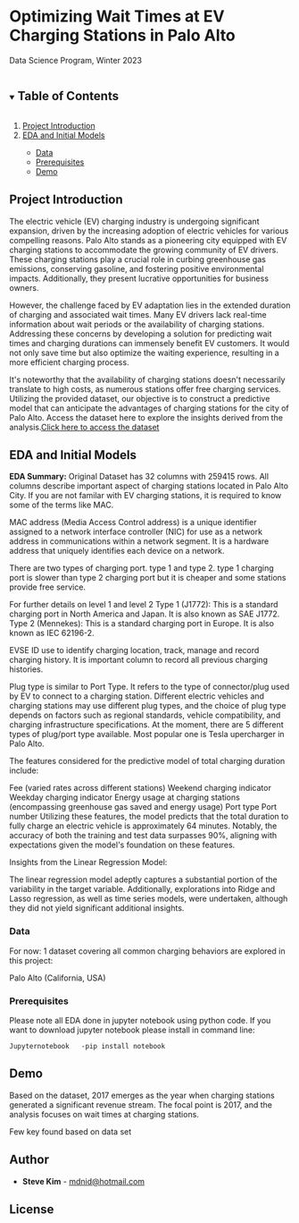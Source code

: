 
# Optimizing Wait Times at EV Charging Stations in Palo Alto

Data Science Program, Winter 2023


<!-- TABLE OF CONTENTS -->
<details open="open">
  <summary><h2 style="display: inline-block">Table of Contents</h2></summary>
  <ol>
    <li><a href="#project-introduction">Project Introduction</a></li>
	<li><a href="#eda-and-initial-models">EDA and Initial Models</a></li>
	<ul>
	<li><a href="#data">Data</a></li>
	<li><a href="#prerequisites">Prerequisites</a></li>
	<li><a href="#Demo">Demo</a></li>	
	
     
    
   
  </ol>
</details>

## Project Introduction

The electric vehicle (EV) charging industry is undergoing significant expansion, driven by the increasing adoption of electric vehicles for various compelling reasons. Palo Alto stands as a pioneering city equipped with EV charging stations to accommodate the growing community of EV drivers. These charging stations play a crucial role in curbing greenhouse gas emissions, conserving gasoline, and fostering positive environmental impacts. Additionally, they present lucrative opportunities for business owners.

However, the challenge faced by EV adaptation lies in the extended duration of charging and associated wait times. Many EV drivers lack real-time information about wait periods or the availability of charging stations. Addressing these concerns by developing a solution for predicting wait times and charging durations can immensely benefit EV customers. It would not only save time but also optimize the waiting experience, resulting in a more efficient charging process.

It's noteworthy that the availability of charging stations doesn't necessarily translate to high costs, as numerous stations offer free charging services. Utilizing the provided dataset, our objective is to construct a predictive model that can anticipate the advantages of charging stations for the city of Palo Alto. Access the dataset here to explore the insights derived from the analysis.<a href='https://www.kaggle.com/code/prasaddevh/eda-evchargingpaloaltoca'>Click here to access the dataset</a>

## EDA and Initial Models

**EDA Summary:**
Original Dataset has 32 columns with 259415 rows. All columns describe important aspect of charging stations located in Palo Alto City. 
If you are not familar with EV charging stations, it is required to know some of the terms like MAC. 

MAC address (Media Access Control address) is a unique identifier assigned to a network interface controller (NIC) for use as a network address in communications within a network segment. It is a hardware address that uniquely identifies each device on a network. 

There are two types of charging port. type 1 and type 2. type 1 charging port is slower than type 2 charging port but it is cheaper and some stations provide free service.

For further details on level 1 and level 2 Type 1 (J1772): This is a standard charging port in North America and Japan. It is also known as SAE J1772.
Type 2 (Mennekes): This is a standard charging port in Europe. It is also known as IEC 62196-2.

EVSE ID use to identify charging location, track, manage and record charging history. It is important column to record all previous charging histories.

Plug type is similar to Port Type. It refers to the type of connector/plug used by EV to connect to a charging station. Different electric vehicles and charging stations may use different plug types, and the choice of plug type depends on factors such as regional standards, vehicle compatibility, and charging infrastructure specifications. At the moment, there are 5 different types of plug/port type available. Most popular one is Tesla upercharger in Palo Alto.


The features considered for the predictive model of total charging duration include:

Fee (varied rates across different stations)
Weekend charging indicator
Weekday charging indicator
Energy usage at charging stations (encompassing greenhouse gas saved and energy usage)
Port type
Port number
Utilizing these features, the model predicts that the total duration to fully charge an electric vehicle is approximately 64 minutes. Notably, the accuracy of both the training and test data surpasses 90%, aligning with expectations given the model's foundation on these features.

Insights from the Linear Regression Model:

The linear regression model adeptly captures a substantial portion of the variability in the target variable.
Additionally, explorations into Ridge and Lasso regression, as well as time series models, were undertaken, although they did not yield significant additional insights.

### Data
For now: 1 dataset covering all common charging behaviors are explored in this project:

Palo Alto (California, USA)





### Prerequisites

Please note all EDA done in jupyter notebook using python code. If you want to download jupyter notebook please install in command line:

```
Jupyternotebook   -pip install notebook
````

## Demo

Based on the dataset, 2017 emerges as the year when charging stations generated a significant revenue stream. The focal point is 2017, and the analysis focuses on wait times at charging stations.

Few key found based on data set



## Author
* **Steve Kim** - mdnid@hotmail.com

## License
